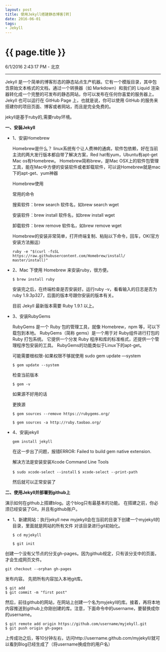 ```yaml
---
layout: post
title: 使用Jekyll搭建静态博客[转]
date: 2016-06-01
tags: 
- Jekyll
---
```


{{ page.title }}
================

<p class="meta">6/1/2016 2:43:17 PM  - 北京</p>



----------
Jekyll 是一个简单的博客形态的静态站点生产机器。它有一个模版目录，其中包含原始文本格式的文档，通过一个转换器（如 Markdown）和我们的 Liquid 渲染器转化成一个完整的可发布的静态网站，你可以发布在任何你喜爱的服务器上。Jekyll 也可以运行在 GitHub Page 上，也就是说，你可以使用 GitHub 的服务来搭建你的项目页面、博客或者网站，而且是完全免费的。


<!--more-->

jekyll是基于ruby的,需要ruby环境。

**一、安装Jekyll**

- 1、安装Homebrew
	
	 Homebrew是什么？
	linux系统有个让人费神的通病，软件包依赖，好在当前主流的两大发行版本都自带了解决方案，Red hat有yum，Ubuntu有apt-get
	Mac os有Homebrew。
	Homebrew简称brew，是Mac OSX上的软件包管理工具，能在Mac中方便的安装软件或者卸载软件，可以说Homebrew就是mac下的apt-get、yum神器
	
	Homebrew使用
	
	
	常用的命令
	
	
	搜索软件：brew search 软件名，如brew search wget
	
	
	安装软件：brew install 软件名，如brew install wget
	
	
	卸载软件：brew remove 软件名，如brew remove wget
	
	
	Homebrew的安装非常简单，打开终端复制、粘贴以下命令，回车，OK(官方安装方法搬运）

	`ruby -e "$(curl -fsSL https://raw.githubusercontent.com/Homebrew/install/
	master/install)"`


- 2、Mac 下使用 Homebrew 来安装ruby，很方便。
	
	`$ brew install ruby`

	安装完之后，在终端检查是否安装好。运行ruby -v，看看输入的日志是否为ruby 1.9.3p327，后面的版本号跟你安装的版本有关。
	
	目前 Jekyll 最新版本需要 Ruby 1.9.1 以上。

- 3、安装RubyGems

	RubyGems 是一个 Ruby 包的管理工具，就像 Homebrew，npm 等，可以下载包到本地。
	RubyGems（简称 gems）是一个用于对 Ruby组件进行打包的 Ruby 打包系统。 它提供一个分发 Ruby 程序和库的标准格式，还提供一个管理程序包安装的工具。
	RubyGems的功能类似于Linux下的apt-get。
	
	
	可能需要根权限-如果权限不够就使用 sudo gem update —system



	`$ gem update --system`



	检查当前版本


	`$ gem -v`


	如果源不好用的话


	更换源
    
    `$ gem sources --remove https://rubygems.org/`
    
    `$ gem sources -a http://ruby.taobao.org/`

- 4、安装jekyll

	`gem install jekyll`
	
	在这一步出了问题，报错ERROR: Failed to build gem native extension.
	
	解决方法是安装安装Xcode Command Line Tools
	
	`$ sudo xcode-select --install`
	`$ xcode-select --print-path`

	然后就可以正常安装了

**二、使用Jekyll并部署到github上**

演示如何在github上搭建blog。这个blog只有最基本的功能。
在搭建之前，你必须已经安装了Git，并且有github账户。

- 1、新建网站：执行jekyll new myjekyll会在当前的目录下创建一个myjekyll的目录，里面就是网站的所有文件
对该目录进行git初始化。
	
	`$ cd myjekyll`
	
	`$ git init`

创建一个没有父节点的分支gh-pages。因为github规定，只有该分支中的页面，才会生成网页文件。

	git checkout --orphan gh-pages

发布内容。
先把所有内容加入本地git库。

	$ git add
	$ git commit -m "first post"

然后，前往github的网站，在网站上创建一个名为myjekyll的库。接着，再将本地内容推送到github上你刚创建的库。注意，下面命令中的username，要替换成你的username。
	
	$ git remote add origin https://github.com/username/myjekyll.git
	$ git push origin gh-pages

上传成功之后，等10分钟左右，访问http://username.github.com/myjekyll/就可以看到Blog已经生成了（将username换成你的用户名）
